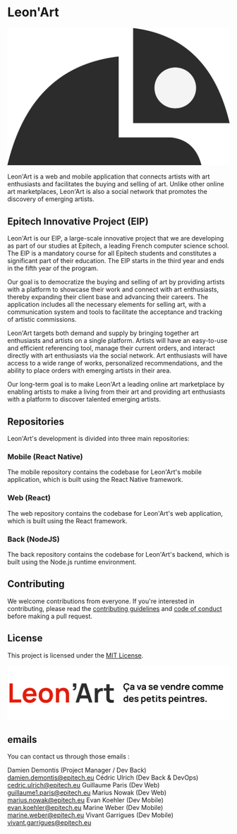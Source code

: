 # Leon'Art

![Leon'Art Big Logo](https://github.com/Leon-Art-EIP/RESSOURCES/blob/main/ressources/big_logo.png)

Leon'Art is a web and mobile application that connects artists with art enthusiasts and facilitates the buying and selling of art. Unlike other online art marketplaces, Leon'Art is also a social network that promotes the discovery of emerging artists.

## Epitech Innovative Project (EIP)

Leon'Art is our EIP, a large-scale innovative project that we are developing as part of our studies at Epitech, a leading French computer science school. The EIP is a mandatory course for all Epitech students and constitutes a significant part of their education. The EIP starts in the third year and ends in the fifth year of the program.

Our goal is to democratize the buying and selling of art by providing artists with a platform to showcase their work and connect with art enthusiasts, thereby expanding their client base and advancing their careers. The application includes all the necessary elements for selling art, with a communication system and tools to facilitate the acceptance and tracking of artistic commissions.

Leon'Art targets both demand and supply by bringing together art enthusiasts and artists on a single platform. Artists will have an easy-to-use and efficient referencing tool, manage their current orders, and interact directly with art enthusiasts via the social network. Art enthusiasts will have access to a wide range of works, personalized recommendations, and the ability to place orders with emerging artists in their area.

Our long-term goal is to make Leon'Art a leading online art marketplace by enabling artists to make a living from their art and providing art enthusiasts with a platform to discover talented emerging artists.

## Repositories

Leon'Art's development is divided into three main repositories:

### Mobile (React Native)

The mobile repository contains the codebase for Leon'Art's mobile application, which is built using the React Native framework.

### Web (React)

The web repository contains the codebase for Leon'Art's web application, which is built using the React framework.

### Back (NodeJS)

The back repository contains the codebase for Leon'Art's backend, which is built using the Node.js runtime environment.

## Contributing

We welcome contributions from everyone. If you're interested in contributing, please read the [contributing guidelines](CONTRIBUTING.md) and [code of conduct](CODE_OF_CONDUCT.md) before making a pull request.

## License

This project is licensed under the [MIT License](LICENSE). 

![Leon'Art Logo with Catchphrase](https://github.com/Leon-Art-EIP/RESSOURCES/blob/main/ressources/logo_with_phrase.png)

## emails

You can contact us through those emails :

Damien Demontis (Project Manager / Dev Back) damien.demontis@epitech.eu
Cédric Ulrich (Dev Back & DevOps) cedric.ulrich@epitech.eu
Guillaume Paris (Dev Web) guillaume1.paris@epitech.eu
Marius Nowak (Dev Web) marius.nowak@epitech.eu
Evan Koehler (Dev Mobile) evan.koehler@epitech.eu
Marine Weber (Dev Mobile) marine.weber@epitech.eu
Vivant Garrigues (Dev Mobile) vivant.garrigues@epitech.eu
